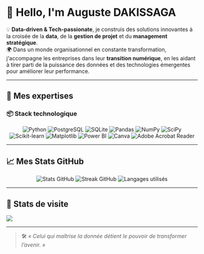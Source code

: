 # 👋 Hello, I'm Auguste DAKISSAGA

💡 **Data-driven & Tech-passionate**, je construis des solutions innovantes à la croisée de la **data**, de la **gestion de projet** et du **management stratégique**.  
🌍 Dans un monde organisationnel en constante transformation, j'accompagne les entreprises dans leur **transition numérique**, en les aidant à tirer parti de la puissance des données et des technologies émergentes pour améliorer leur performance.

---

## 🚀 Mes expertises
### 📦 Stack technologique
<div align="center">
  
![Python](https://img.shields.io/badge/python-3670A0?style=for-the-badge&logo=python&logoColor=ffdd54)
![PostgreSQL](https://img.shields.io/badge/postgres-%23316192.svg?style=for-the-badge&logo=postgresql&logoColor=white)
![SQLite](https://img.shields.io/badge/sqlite-%2307405e.svg?style=for-the-badge&logo=sqlite&logoColor=white)
![Pandas](https://img.shields.io/badge/pandas-%23150458.svg?style=for-the-badge&logo=pandas&logoColor=white)
![NumPy](https://img.shields.io/badge/numpy-%23013243.svg?style=for-the-badge&logo=numpy&logoColor=white)
![SciPy](https://img.shields.io/badge/SciPy-%230C55A5.svg?style=for-the-badge&logo=scipy&logoColor=white)
![Scikit-learn](https://img.shields.io/badge/scikit--learn-%23F7931E.svg?style=for-the-badge&logo=scikit-learn&logoColor=white)
![Matplotlib](https://img.shields.io/badge/Matplotlib-%23ffffff.svg?style=for-the-badge&logo=Matplotlib&logoColor=black)
![Power BI](https://img.shields.io/badge/power_bi-F2C811?style=for-the-badge&logo=powerbi&logoColor=black)
![Canva](https://img.shields.io/badge/Canva-%2300C4CC.svg?style=for-the-badge&logo=Canva&logoColor=white)
![Adobe Acrobat Reader](https://img.shields.io/badge/Adobe%20Acrobat%20Reader-EC1C24.svg?style=for-the-badge&logo=Adobe%20Acrobat%20Reader&logoColor=white)

</div>

---

## 📈 Mes Stats GitHub
<div align="center">

![Stats GitHub](https://github-readme-stats.vercel.app/api?username=gusto1996-stat&theme=dark&hide_border=false&include_all_commits=true&count_private=true)
![Streak GitHub](https://nirzak-streak-stats.vercel.app/?user=gusto1996-stat&theme=dark&hide_border=false)
![Langages utilisés](https://github-readme-stats.vercel.app/api/top-langs/?username=gusto1996-stat&theme=dark&hide_border=false&layout=compact)

</div>

---

## 📍 Stats de visite
[![](https://visitcount.itsvg.in/api?id=gusto1996-stat&icon=0&color=0)](https://visitcount.itsvg.in)

---

> 🛠️ *« Celui qui maîtrise la donnée détient le pouvoir de transformer l’avenir. »*

<!-- Créé avec passion et stratégie ✨ -->

